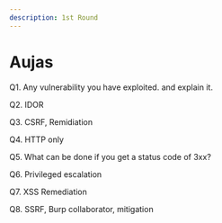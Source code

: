 ```yaml
---
description: 1st Round
---
```


# Aujas

Q1. Any vulnerability you have exploited. and explain it.

Q2. IDOR

Q3. CSRF, Remidiation

Q4. HTTP only

Q5. What can be done if you get a status code of 3xx?

Q6. Privileged escalation

Q7. XSS Remediation

Q8. SSRF, Burp collaborator, mitigation
